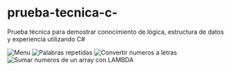 # prueba-tecnica-c-
Prueba técnica para demostrar conocimiento de lógica, estructura de datos y experiencia utilizando C#

![Menu](https://github.com/carloseduardofuentes/prueba-tecnica-c-sharp/assets/102506128/a3581e02-9da1-45d1-9070-2bb1f27553db)
![Palabras repetidas](https://github.com/carloseduardofuentes/prueba-tecnica-c-sharp/assets/102506128/31060041-9db8-4e63-98fa-ee10fd1e66fb)
![Convertir numeros a letras](https://github.com/carloseduardofuentes/prueba-tecnica-c-sharp/assets/102506128/4eee9826-3127-49cd-9abd-16e2e0b21c62)
![Sumar numeros de un array con LAMBDA](https://github.com/carloseduardofuentes/prueba-tecnica-c-sharp/assets/102506128/932448d4-a703-4540-a5ec-013f8450a257)
